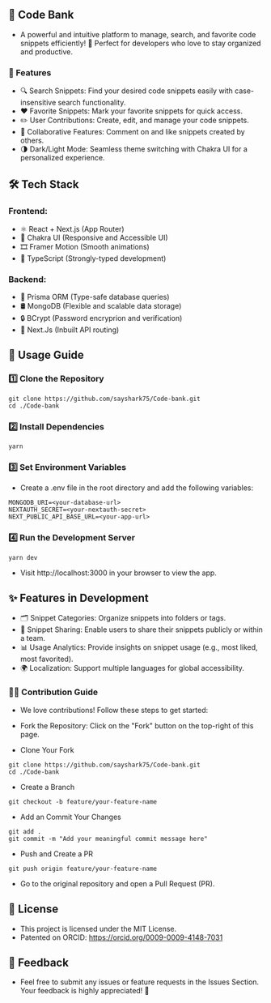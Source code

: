 
## 🌟 Code Bank

- A powerful and intuitive platform to manage, search, and favorite code snippets efficiently! 🚀 Perfect for developers who love to stay organized and productive.

### 🎯 Features
   - 🔍 Search Snippets: Find your desired code snippets easily with case-insensitive search functionality.
   - ❤️ Favorite Snippets: Mark your favorite snippets for quick access.
   - ✏️ User Contributions: Create, edit, and manage your code snippets.
   - 👥 Collaborative Features: Comment on and like snippets created by others.
   - 🌗 Dark/Light Mode: Seamless theme switching with Chakra UI for a personalized experience.

## 🛠️ Tech Stack
### Frontend:
- ⚛️ React + Next.js (App Router)
- 💅 Chakra UI (Responsive and Accessible UI)
- 🎞️ Framer Motion (Smooth animations)
- 🧾 TypeScript (Strongly-typed development)
### Backend:
- 🔄 Prisma ORM (Type-safe database queries)
- 🛢️ MongoDB (Flexible and scalable data storage)
- 🔒 BCrypt (Password encryprion and verification)
- 🔩 Next.Js (Inbuilt API routing)

## 🚀 Usage Guide

### 1️⃣ Clone the Repository
```
git clone https://github.com/sayshark75/Code-bank.git
cd ./Code-bank
```
### 2️⃣ Install Dependencies
```
yarn
```
### 3️⃣ Set Environment Variables
- Create a .env file in the root directory and add the following variables:
```
MONGODB_URI=<your-database-url>
NEXTAUTH_SECRET=<your-nextauth-secret>
NEXT_PUBLIC_API_BASE_URL=<your-app-url>
```
### 4️⃣ Run the Development Server
```
yarn dev
```
- Visit http://localhost:3000 in your browser to view the app.

## ✨ Features in Development
- 🗂️ Snippet Categories: Organize snippets into folders or tags.
- 🔑 Snippet Sharing: Enable users to share their snippets publicly or within a team.
- 📊 Usage Analytics: Provide insights on snippet usage (e.g., most liked, most favorited).
- 🌍 Localization: Support multiple languages for global accessibility.

### 👨‍💻 Contribution Guide
- We love contributions! Follow these steps to get started:

- Fork the Repository: Click on the "Fork" button on the top-right of this page.

- Clone Your Fork
```
git clone https://github.com/sayshark75/Code-bank.git
cd ./Code-bank
```
- Create a Branch
```
git checkout -b feature/your-feature-name
```
- Add an Commit Your Changes
```
git add .
git commit -m "Add your meaningful commit message here"
```
- Push and Create a PR
```
git push origin feature/your-feature-name
```
- Go to the original repository and open a Pull Request (PR).

## 📜 License
- This project is licensed under the MIT License.
- Patented on ORCID: https://orcid.org/0009-0009-4148-7031

## 💬 Feedback
- Feel free to submit any issues or feature requests in the Issues Section. Your feedback is highly appreciated! 🙌
